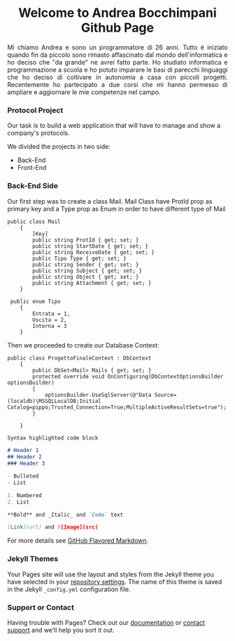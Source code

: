 <h1 align = 'center'> Welcome to Andrea Bocchimpani Github Page </h1>

<div style="text-align:justify">
Mi chiamo Andrea e sono un programmatore di 26 anni. Tutto è iniziato quando fin da piccolo sono rimasto affascinato dal mondo dell'informatica e ho deciso che "da grande" ne avrei fatto parte. Ho studiato informatica e programmazione a scuola e ho potuto imparare le basi di parecchi linguaggi che ho deciso di coltivare in autonomia a casa con piccoli progetti.
Recentemente ho partecipato a due corsi che mi hanno permesso di ampliare e aggiornare le mie competenze nel campo. 
</div>

### Protocol Project

Our task is to build a web application that will have to manage and show a company's protocols. 

We divided the projects in two side:
- Back-End
- Front-End


### Back-End Side

Our first step was to create a class Mail. 
Mail Class have ProtId prop as primary key and a Type prop as Enum in order to have different type of Mail

```
public class Mail
    {
        [Key]
        public string ProtId { get; set; }
        public string StartDate { get; set; }
        public string ReceiveDate { get; set; }
        public Tipo Type { get; set; }
        public string Sender { get; set; }
        public string Subject { get; set; }
        public string Object { get; set; }
        public string Attachment { get; set; }
    }

 public enum Tipo
    {
        Entrata = 1,
        Uscita = 2,
        Interna = 3
    }
```

Then we proceeded to create our Database Context:

```
public class ProgettoFinaleContext : DbContext
    {
        public DbSet<Mail> Mails { get; set; }
        protected override void OnConfiguring(DbContextOptionsBuilder optionsBuilder)
        {
            optionsBuilder.UseSqlServer(@"Data Source=(localdb)\MSSQLLocalDB;Initial Catalog=pippo;Trusted_Connection=True;MultipleActiveResultSets=true");
        }
        
    }
```




```markdown
Syntax highlighted code block

# Header 1
## Header 2
### Header 3

- Bulleted
- List

1. Numbered
2. List

**Bold** and _Italic_ and `Code` text

[Link](url) and ![Image](src)
```

For more details see [GitHub Flavored Markdown](https://guides.github.com/features/mastering-markdown/).

### Jekyll Themes

Your Pages site will use the layout and styles from the Jekyll theme you have selected in your [repository settings](https://github.com/andreabocchimpani/andreabocchimpani.github.io/settings). The name of this theme is saved in the Jekyll `_config.yml` configuration file.


### Support or Contact

Having trouble with Pages? Check out our [documentation](https://help.github.com/categories/github-pages-basics/) or [contact support](https://github.com/contact) and we’ll help you sort it out.

